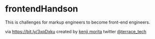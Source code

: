 # frontendHandson

This is challenges for markup engineers to become front-end engineers.

via https://bit.ly/3xpDxku
created by [kenji morita](http://kenjimorita.jp/)
twitter [@terrace_tech](https://twitter.com/terrace_tech)
